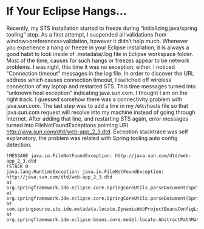 # If Your Eclipse Hangs...

Recently, my STS installation started to freeze during “initializing java/spring tooling” step. As a first attempt, I 
suspended all validations from window>preferences>validation, however it didn’t help much. Whenever you experience a hang 
or freeze in your Eclipse installation, it is always a good habit to look inside of .metadata/.log file in Eclipse 
workspace folder. Most of the time, causes for such hangs or freezes appear to be network problems. I was right, this 
time it was no exception, either. I noticed “Connection timeout” messages in the log file. In order to discover the URL 
address which causes connection timeout, I switched off wireless connection of my laptop and restarted STS. This time 
messages turned into “unknown host exception” indicating java.sun.com. I thought I am on the right track. I guessed somehow 
there was a connectivity problem with java.sun.com. The last step was to add a line in my /etc/hosts file so that 
java.sun.com request will resolve into my machine instead of going through Internet. After adding that line, and restarting 
STS again, error messages turned into FileNotFoundExceptions pointing URI http://java.sun.com/dtd/web-app_2_3.dtd. 
Exception stacktrace was self explanatory, the problem was related with Spring tooling auto config detection.

```stacktrace
!MESSAGE java.io.FileNotFoundException: http://java.sun.com/dtd/web-app_2_3.dtd
!STACK 0
java.lang.RuntimeException: java.io.FileNotFoundException: http://java.sun.com/dtd/web-app_2_3.dtd
at org.springframework.ide.eclipse.core.SpringCoreUtils.parseDocument(SpringCoreUtils.java:650)
at org.springframework.ide.eclipse.core.SpringCoreUtils.parseDocument(SpringCoreUtils.java:627)
at com.springsource.sts.ide.metadata.locate.DynamicWebProjectBeansConfigLocator.canLocateInProject(DynamicWebProjectBeansConfigLocator.java:239)
at org.springframework.ide.eclipse.beans.core.model.locate.AbstractPathMatchingBeansConfigLocator.locateBeansConfigs(AbstractPathMatchingBeansConfigLocator.java:67)
```

